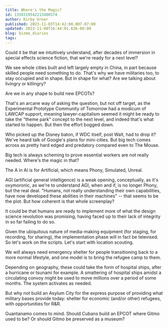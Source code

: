 ```yaml
---
title: Where's the Magic?
id: 1350319542213408574
author: Kirby Urner
published: 2023-11-03T14:42:00.007-07:00
updated: 2023-11-08T16:44:01.636-08:00
blog: bizmo_diaries
tags: 
---
```


Could it be that we intuitively understand, after decades of immersion in special effects science fiction, that we're ready for a next level? 

We see whole cities built and left largely empty in China, in part because skilled people need something to do. That's why we have militaries too, to stay occupied and in shape. But in shape for what? Are we talking about livingry or killingry?

Are we in any shape to build new EPCOTs? 

That's an arcane way of asking the question, but not off target, as the Experimental Prototype Community of Tomorrow had a modicum of LAWCAP support, meaning lawyer-capitalism seemed it might be ready to take the "theme park" concept to the next level, and indeed that's what started to happen. But then the effort bogged down.

Who picked up the Disney baton, if WDC itself, post Walt, had to drop it? We've heard talk of Google's plans for mini-cities. But big tech comes across as pretty hard edged and predatory compared even to The Mouse. 

Big tech is always scheming to prove essential workers are not really needed. Where's the magic in that?

The A in AI is for Artificial, which means Phony, Simulated, Unreal. 

AGI (artificial general intelligence) is a weak opening, conceptually, as it's oxymoronic, as we're to understand AGI, when and if, is no longer Phony, but the real deal. "Humans, not really understanding their own capabilities, have now developed these abilities in their machines" -- that seems to be the plot. But how coherent is that whole screenplay?

It could be that humans are ready to implement more of what the design science revolution was promising, having faced up to their lack of integrity in so far failing to do so. 

Given the ubiquitous nature of media-making equipment (for staging, for recording, for sharing), the implementation phase will in fact be televised. So let's work on the scripts. Let's start with location scouting.

We will always need emergency shelter for people transitioning back to a more normal lifestyle, and one model is to bring the refugee camp to them. 

Depending on geography, these could take the form of hospital ships, after a hurricane or tsunami for example. A smattering of hospital ships amidst a circulating convoy might be used to move millions over a period of some months. The system activates as needed.

But why not build an Asylum City for the express purpose of providing what military bases provide today: shelter for economic (and/or other) refugees, with opportunities for R&R. 

Guantanamo comes to mind. Should Cubans build an EPCOT where Gitmo used to be? Or should Gitmo be preserved as a museum?